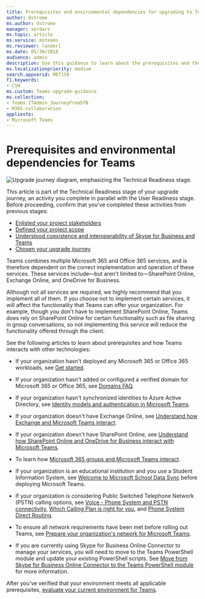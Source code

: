```yaml
---
title: Prerequisites and environmental dependencies for upgrading to Teams 
author: dstrome
ms.author: dstrome
manager: serdars
ms.topic: article
ms.service: msteams
ms.reviewer: landerl
ms.date: 05/30/2018
audience: admin
description: Use this guidance to learn about the prerequisites and the environmental dependencies for deploying Teams in your organization 
ms.localizationpriority: medium
search.appverid: MET150
f1.keywords:
- CSH
ms.custom: Teams-upgrade-guidance
ms.collection: 
- Teams_ITAdmin_JourneyFromSfB
- M365-collaboration
appliesto:
- Microsoft Teams
---
```


# Prerequisites and environmental dependencies for Teams

![Upgrade journey diagram, emphasizing the Technical Readiness stage.](media/upgrade-banner-tech-readiness.png "Stages of the upgrade journey, with emphasis on the Technical Readiness stage")

This article is part of the Technical Readiness stage of your upgrade journey, an activity you complete in parallel with the User Readiness stage. Before proceeding, confirm that you've completed these activities from previous stages:

- [Enlisted your project stakeholders](upgrade-enlist-stakeholders.md)
- [Defined your project scope](./upgrade-define-project-scope.md)
- [Understood coexistence and interoperability of Skype for Business and Teams](./teams-and-skypeforbusiness-coexistence-and-interoperability.md)
- [Chosen your upgrade journey](upgrade-and-coexistence-of-skypeforbusiness-and-teams.md)

Teams combines multiple Microsoft 365 and Office 365 services, and is therefore dependent on the correct implementation and operation of these services. These services include—but aren't limited to—SharePoint Online, Exchange Online, and OneDrive for Business.

Although not all services are required, we highly recommend that you implement all of them. If you choose not to implement certain services, it will affect the functionality that Teams can offer your organization. For example, though you don't have to implement SharePoint Online, Teams does rely on SharePoint Online for certain functionality such as file sharing in group conversations, so not implementing this service will reduce the functionality offered through the client.

See the following articles to learn about prerequisites and how Teams interacts with other technologies:

- If your organization hasn't deployed any Microsoft 365 or Office 365 workloads, see [Get started](https://support.office.com/article/Get-started-with-Office-365-for-Business-d6466f0d-5d13-464a-adcb-00906ae87029).

- If your organization hasn't added or configured a verified domain for Microsoft 365 or Office 365, see [Domains FAQ](https://support.office.com/article/Verify-your-Office-365-domain-to-prove-ownership-nonprofit-or-education-status-or-to-activate-viva-engage-87d1844e-aa47-4dc0-a61b-1b773fd4e590).

- If your organization hasn't synchronized identities to Azure Active Directory, see [Identity models and authentication in Microsoft Teams](identify-models-authentication.md).

- If your organization doesn't have Exchange Online, see [Understand how Exchange and Microsoft Teams interact](exchange-teams-interact.md).

- If your organization doesn't have SharePoint Online, see [Understand how SharePoint Online and OneDrive for Business interact with Microsoft Teams](SharePoint-OneDrive-interact.md).

- To learn how [Microsoft 365 groups and Microsoft Teams interact](Office-365-groups.md).

- If your organization is an educational institution and you use a Student Information System, see [Welcome to Microsoft School Data Sync](/schooldatasync) before deploying Microsoft Teams.

- If your organization is considering Public Switched Telephone Network (PSTN) calling options, see [Voice - Phone System and PSTN connectivity](cloud-voice-landing-page.md), [Which Calling Plan is right for you](calling-plan-landing-page.md), and [Phone System Direct Routing](direct-routing-landing-page.md).

- To ensure all network requirements have been met before rolling out Teams, see [Prepare your organization's network for Microsoft Teams](prepare-network.md).

- If you are currently using Skype for Business Online Connector to manage your services, you will need to move to the Teams PowerShell module and update your existing PowerShell scripts. See [Move from Skype for Business Online Connector to the Teams PowerShell module](teams-powershell-move-from-sfbo.md) for more information.

After you've verified that your environment meets all applicable prerequisites, [evaluate your current environment for Teams](upgrade-plan-journey-evaluate-environment.md).
